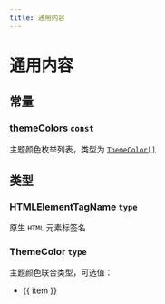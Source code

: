 ```yaml
---
title: 通用内容
---
```


# 通用内容

## 常量

### themeColors `const`

主题颜色枚举列表，类型为 [`ThemeColor[]`](#themecolor-type)

## 类型

### HTMLElementTagName `type`

原生 `HTML` 元素标签名

### ThemeColor `type`

主题颜色联合类型，可选值：

<ul>
    <li v-for="(item, index) in themeColors" :key="index">{{ item }}</li>
</ul>

<script setup>
import { themeColors } from 'wink-ui';
</script>
